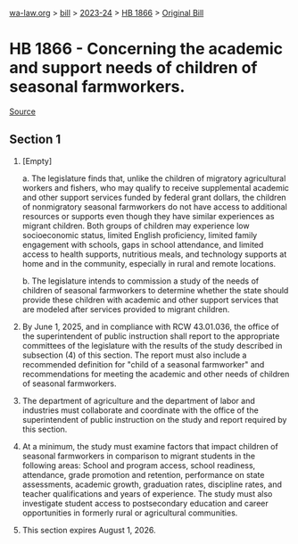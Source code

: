 [wa-law.org](/) > [bill](/bill/) > [2023-24](/bill/2023-24/) > [HB 1866](/bill/2023-24/hb/1866/) > [Original Bill](/bill/2023-24/hb/1866/1/)

# HB 1866 - Concerning the academic and support needs of children of seasonal farmworkers.

[Source](http://lawfilesext.leg.wa.gov/biennium/2023-24/Pdf/Bills/House%20Bills/1866.pdf)

## Section 1
1. [Empty]

    a. The legislature finds that, unlike the children of migratory agricultural workers and fishers, who may qualify to receive supplemental academic and other support services funded by federal grant dollars, the children of nonmigratory seasonal farmworkers do not have access to additional resources or supports even though they have similar experiences as migrant children. Both groups of children may experience low socioeconomic status, limited English proficiency, limited family engagement with schools, gaps in school attendance, and limited access to health supports, nutritious meals, and technology supports at home and in the community, especially in rural and remote locations.

    b. The legislature intends to commission a study of the needs of children of seasonal farmworkers to determine whether the state should provide these children with academic and other support services that are modeled after services provided to migrant children.

2. By June 1, 2025, and in compliance with RCW 43.01.036, the office of the superintendent of public instruction shall report to the appropriate committees of the legislature with the results of the study described in subsection (4) of this section. The report must also include a recommended definition for "child of a seasonal farmworker" and recommendations for meeting the academic and other needs of children of seasonal farmworkers.

3. The department of agriculture and the department of labor and industries must collaborate and coordinate with the office of the superintendent of public instruction on the study and report required by this section.

4. At a minimum, the study must examine factors that impact children of seasonal farmworkers in comparison to migrant students in the following areas: School and program access, school readiness, attendance, grade promotion and retention, performance on state assessments, academic growth, graduation rates, discipline rates, and teacher qualifications and years of experience. The study must also investigate student access to postsecondary education and career opportunities in formerly rural or agricultural communities.

5. This section expires August 1, 2026.

